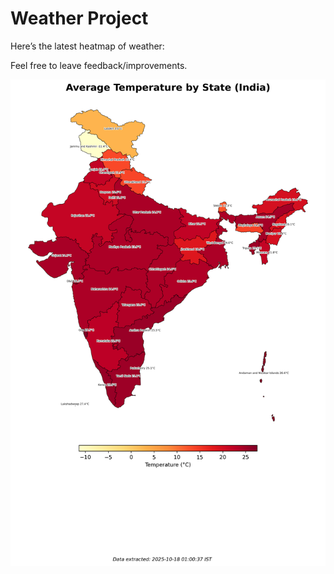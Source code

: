 # Weather Project

Here’s the latest heatmap of weather:

Feel free to leave feedback/improvements.

![India Heatmap](docs/assets/india_heatmap.png?v=F2995F)
